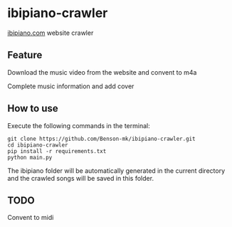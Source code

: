 # ibipiano-crawler
[ibipiano.com](https://www.ibipiano.com/) website crawler

## Feature
Download the music video from the website and convent to m4a

Complete music information and add cover

## How to use
Execute the following commands in the terminal:
```
git clone https://github.com/Benson-mk/ibipiano-crawler.git
cd ibipiano-crawler
pip install -r requirements.txt
python main.py
```

The ibipiano folder will be automatically generated in the current directory and the crawled songs will be saved in this folder.

## TODO
Convent to midi
